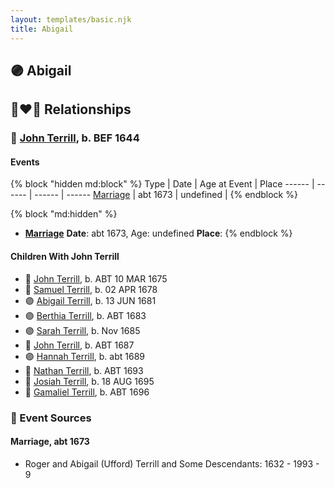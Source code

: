 ```yaml
---
layout: templates/basic.njk
title: Abigail
---
```

## 🟣 Abigail


## 👩‍❤️‍👨 Relationships

### 🔵 [John Terrill](/people/6/65221157), b. BEF 1644

#### Events

{% block "hidden md:block" %}
Type | Date | Age at Event | Place
------ | ------ | ------ | ------
[Marriage](#event-family-0-event-0) | abt 1673 | undefined |
{% endblock %}

{% block "md:hidden" %}
- **[Marriage](#event-family-0-event-0)**
**Date**: abt 1673, Age: undefined
**Place**:
{% endblock %}

#### Children With John Terrill
* 🔵 [John Terrill](/people/7/7349384), b. ABT 10 MAR 1675
* 🔵 [Samuel Terrill](/people/7/74196422), b. 02 APR 1678
* 🟣 [Abigail Terrill](/people/9/95305216), b. 13 JUN 1681
* 🟣 [Berthia Terrill](/people/7/78343120), b. ABT 1683
* 🟣 [Sarah Terrill](/people/2/2405910), b. Nov 1685
* 🔵 [John Terrill](/people/1/13695735), b. ABT 1687
* 🟣 [Hannah Terrill](/people/7/73926783), b. abt 1689
* 🔵 [Nathan Terrill](/people/9/9608654), b. ABT 1693
* 🔵 [Josiah Terrill](/people/8/80183041), b. 18 AUG 1695
* 🔵 [Gamaliel Terrill](/people/8/82123968), b. ABT 1696
### 📰 Event Sources

#### <a id="event-family-0-event-0"></a> Marriage, abt 1673
* Roger and Abigail (Ufford) Terrill and Some Descendants: 1632 - 1993  - 9
